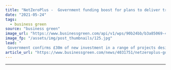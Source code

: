 ```yaml
---
title: "NetZeroPlus -  Government funding boost for plans to deliver tree-planting to an area the size of Devon"
date: "2021-05-24"
tags: 
  - business green
source: "business green"
image_url: "https://www.businessgreen.com/api/v1/wps/90b24bb/b3a85069-4a5b-40f3-b120-f63df609fb6d/2/tree-plant-185x114.jpg"
image_fp: "/assets/img/post_thumbnails/125.jpg"
lead: "
 Government confirms £30m of new investment in a range of projects designed to enhance natural carbon sinks ..."
article_url: "https://www.businessgreen.com/news/4031751/netzeroplus-government-funding-boost-plans-deliver-tree-planting-size-devon"
---
```


---
